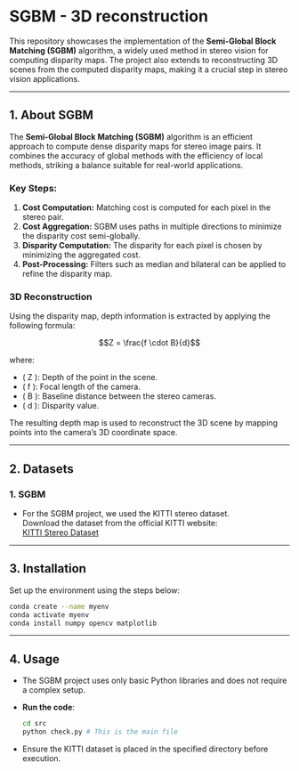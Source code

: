 # SGBM - 3D reconstruction 

This repository showcases the implementation of the **Semi-Global Block Matching (SGBM)** algorithm, a widely used method in stereo vision for computing disparity maps. The project also extends to reconstructing 3D scenes from the computed disparity maps, making it a crucial step in stereo vision applications.

---

## 1. About SGBM

The **Semi-Global Block Matching (SGBM)** algorithm is an efficient approach to compute dense disparity maps for stereo image pairs. It combines the accuracy of global methods with the efficiency of local methods, striking a balance suitable for real-world applications. 

### Key Steps:
1. **Cost Computation:** Matching cost is computed for each pixel in the stereo pair.
2. **Cost Aggregation:** SGBM uses paths in multiple directions to minimize the disparity cost semi-globally.
3. **Disparity Computation:** The disparity for each pixel is chosen by minimizing the aggregated cost.
4. **Post-Processing:** Filters such as median and bilateral can be applied to refine the disparity map.

### 3D Reconstruction
Using the disparity map, depth information is extracted by applying the following formula:

$$Z = \frac{f \cdot B}{d}$$


where:
- \( Z \): Depth of the point in the scene.
- \( f \): Focal length of the camera.
- \( B \): Baseline distance between the stereo cameras.
- \( d \): Disparity value.

The resulting depth map is used to reconstruct the 3D scene by mapping points into the camera’s 3D coordinate space.

---
## 2. Datasets

### 1. SGBM
- For the SGBM project, we used the KITTI stereo dataset.  
  Download the dataset from the official KITTI website:  
  [KITTI Stereo Dataset](https://www.cvlibs.net/datasets/kitti/eval_stereo_flow.php?benchmark=stereo)

---

## 3. Installation

Set up the environment using the steps below:

```bash
conda create --name myenv
conda activate myenv
conda install numpy opencv matplotlib
```
---
## 4. Usage

- The SGBM project uses only basic Python libraries and does not require a complex setup.
  
- **Run the code**:
    ```bash
    cd src
    python check.py # This is the main file
    ```
- Ensure the KITTI dataset is placed in the specified directory before execution.


